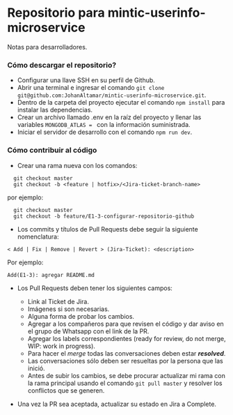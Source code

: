 # Repositorio para mintic-userinfo-microservice

Notas para desarrolladores.

### Cómo descargar el repositorio? 
- Configurar una llave SSH en su perfil de Github. 
- Abrir una terminal e ingresar el comando `git clone git@github.com:JohanAltamar/mintic-userinfo-microservice.git`.
- Dentro de la carpeta del proyecto ejecutar el comando `npm install` para instalar las dependencias.
- Crear un archivo llamado .env en la raíz del proyecto y llenar las variables `MONGODB_ATLAS = ` con la información suministrada.
- Iniciar el servidor de desarrollo con el comando `npm run dev`.

### Cómo contribuir al código
- Crear una rama nueva con los comandos:
```
  git checkout master
  git checkout -b <feature | hotfix>/<Jira-ticket-branch-name>
```
por ejemplo:
```
  git checkout master
  git checkout -b feature/E1-3-configurar-repositorio-github
```
- Los commits y títulos de Pull Requests debe seguir la siguiente nomenclatura:
```
< Add | Fix | Remove | Revert > (Jira-Ticket): <description>
```
Por ejemplo: 
```
Add(E1-3): agregar README.md
```
- Los Pull Requests deben tener los siguientes campos:
  - Link al Ticket de Jira.
  - Imágenes si son necesarias.
  - Alguna forma de probar los cambios.
  - Agregar a los compañeros para que revisen el código y dar aviso en el grupo de Whatsapp con el link de la PR.
  - Agregar los labels correspondientes (ready for review, do not merge, WIP: work in progress).
  - Para hacer el _merge_ todas las conversaciones deben estar _**resolved**_.
  - Las conversaciones sólo deben ser resueltas por la persona que las inició. 
  - Antes de subir los cambios, se debe procurar actualizar mi rama con la rama principal usando el comando `git pull master` y resolver los conflictos que se generen. 
  
- Una vez la PR sea aceptada, actualizar su estado en Jira a Complete.

